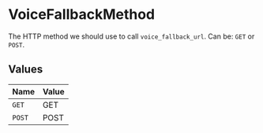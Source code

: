 # VoiceFallbackMethod

The HTTP method we should use to call `voice_fallback_url`. Can be: `GET` or `POST`.


## Values

| Name   | Value  |
| ------ | ------ |
| `GET`  | GET    |
| `POST` | POST   |